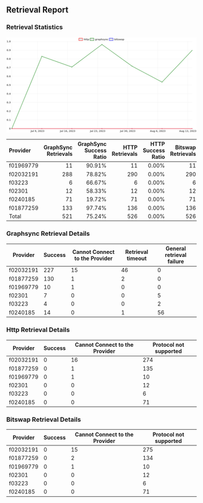 ## Retrieval Report
### Retrieval Statistics
<img src="https://raw.githubusercontent.com/data-preservation-programs/filplus-checker-assets/main/filecoin-project/filecoin-plus-large-datasets/issues/2062/1692519797735.png"/>

| Provider  | GraphSync Retrievals | GraphSync Success Ratio | HTTP Retrievals | HTTP Success Ratio | Bitswap Retrievals | Bitswap Success Ratio |
| :-------- | -------------------: | ----------------------: | --------------: | -----------------: | -----------------: | --------------------: |
| f01969779 |                   11 |                  90.91% |              11 |              0.00% |                 11 |                 0.00% |
| f02032191 |                  288 |                  78.82% |             290 |              0.00% |                290 |                 0.00% |
| f03223    |                    6 |                  66.67% |               6 |              0.00% |                  6 |                 0.00% |
| f02301    |                   12 |                  58.33% |              12 |              0.00% |                 12 |                 0.00% |
| f0240185  |                   71 |                  19.72% |              71 |              0.00% |                 71 |                 0.00% |
| f01877259 |                  133 |                  97.74% |             136 |              0.00% |                136 |                 0.00% |
| Total     |                  521 |                  75.24% |             526 |              0.00% |                526 |                 0.00% |

### Graphsync Retrieval Details
| Provider  | Success | Cannot Connect to the Provider | Retrieval timeout | General retrieval failure |
| --------- | ------- | ------------------------------ | ----------------- | ------------------------- |
| f02032191 | 227     | 15                             | 46                | 0                         |
| f01877259 | 130     | 1                              | 2                 | 0                         |
| f01969779 | 10      | 1                              | 0                 | 0                         |
| f02301    | 7       | 0                              | 0                 | 5                         |
| f03223    | 4       | 0                              | 0                 | 2                         |
| f0240185  | 14      | 0                              | 1                 | 56                        |

### Http Retrieval Details
| Provider  | Success | Cannot Connect to the Provider | Protocol not supported |
| --------- | ------- | ------------------------------ | ---------------------- |
| f02032191 | 0       | 16                             | 274                    |
| f01877259 | 0       | 1                              | 135                    |
| f01969779 | 0       | 1                              | 10                     |
| f02301    | 0       | 0                              | 12                     |
| f03223    | 0       | 0                              | 6                      |
| f0240185  | 0       | 0                              | 71                     |

### Bitswap Retrieval Details
| Provider  | Success | Cannot Connect to the Provider | Protocol not supported |
| --------- | ------- | ------------------------------ | ---------------------- |
| f02032191 | 0       | 15                             | 275                    |
| f01877259 | 0       | 2                              | 134                    |
| f01969779 | 0       | 1                              | 10                     |
| f02301    | 0       | 0                              | 12                     |
| f03223    | 0       | 0                              | 6                      |
| f0240185  | 0       | 0                              | 71                     |
